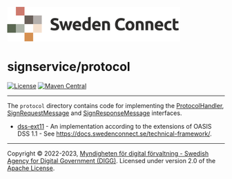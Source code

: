 ![Logo](../docs/images/sweden-connect.png)


# signservice/protocol

[![License](https://img.shields.io/badge/License-Apache%202.0-blue.svg)](https://opensource.org/licenses/Apache-2.0) [![Maven Central](https://maven-badges.herokuapp.com/maven-central/se.swedenconnect.signservice/signservice-protocol-parent/badge.svg)](https://maven-badges.herokuapp.com/maven-central/se.swedenconnect.signservice/signservice-protocol-parent)

-----

The `protocol` directory contains code for implementing the [ProtocolHandler](https://github.com/swedenconnect/signservice/blob/main/core/src/main/java/se/swedenconnect/signservice/protocol/ProtocolHandler.java), [SignRequestMessage](https://github.com/swedenconnect/signservice/blob/main/core/src/main/java/se/swedenconnect/signservice/protocol/SignRequestMessage.java) and [SignResponseMessage](https://github.com/swedenconnect/signservice/blob/main/core/src/main/java/se/swedenconnect/signservice/protocol/SignResponseMessage.java) interfaces.

* [dss-ext11](dss-ext11) - An implementation according to the extensions of OASIS DSS 1.1 - See https://docs.swedenconnect.se/technical-framework/.

-----

Copyright &copy; 2022-2023, [Myndigheten för digital förvaltning - Swedish Agency for Digital Government (DIGG)](http://www.digg.se). Licensed under version 2.0 of the [Apache License](http://www.apache.org/licenses/LICENSE-2.0).

